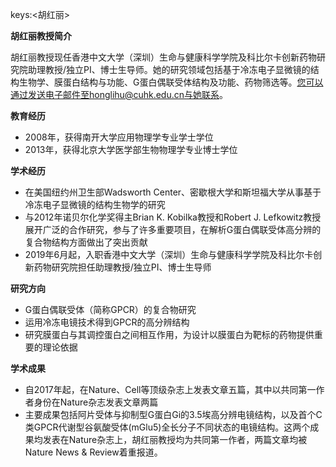 keys:<胡红丽>


**胡红丽教授简介**

胡红丽教授现任香港中文大学（深圳）生命与健康科学学院及科比尔卡创新药物研究院助理教授/独立PI、博士生导师。她的研究领域包括基于冷冻电子显微镜的结构生物学、膜蛋白结构与功能、G蛋白偶联受体结构及功能、药物筛选等。您可以通过发送电子邮件至honglihu@cuhk.edu.cn与她联系。

**教育经历**

- 2008年，获得南开大学应用物理学专业学士学位
- 2013年，获得北京大学医学部生物物理学专业博士学位

**学术经历**

- 在美国纽约州卫生部Wadsworth Center、密歇根大学和斯坦福大学从事基于冷冻电子显微镜的结构生物学的研究
- 与2012年诺贝尔化学奖得主Brian K. Kobilka教授和Robert J. Lefkowitz教授展开广泛的合作研究，参与了许多重要项目，在解析G蛋白偶联受体高分辨的复合物结构方面做出了突出贡献
- 2019年6月起，入职香港中文大学（深圳）生命与健康科学学院及科比尔卡创新药物研究院担任助理教授/独立PI、博士生导师

**研究方向**

- G蛋白偶联受体（简称GPCR）的复合物研究
- 运用冷冻电镜技术得到GPCR的高分辨结构
- 研究膜蛋白与其调控蛋白之间相互作用，为设计以膜蛋白为靶标的药物提供重要的理论依据

**学术成果**

- 自2017年起，在Nature、Cell等顶级杂志上发表文章五篇，其中以共同第一作者身份在Nature杂志发表文章两篇
- 主要成果包括阿片受体与抑制型G蛋白Gi的3.5埃高分辨电镜结构，以及首个C类GPCR代谢型谷氨酸受体(mGlu5)全长分子不同状态的电镜结构。这两个成果均发表在Nature杂志上，胡红丽教授均为共同第一作者，两篇文章均被Nature News & Review着重报道。